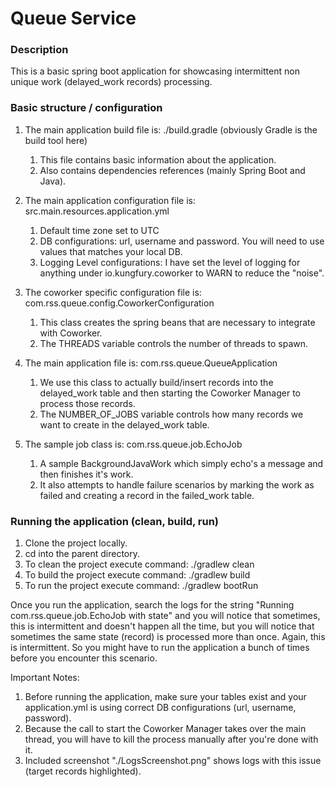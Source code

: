 # Queue Service


### Description
This is a basic spring boot application for showcasing intermittent non unique work (delayed_work records) processing.


### Basic structure / configuration
1. The main application build file is: ./build.gradle (obviously Gradle is the build tool here)
    1. This file contains basic information about the application.
    2. Also contains dependencies references (mainly Spring Boot and Java).

2. The main application configuration file is: src.main.resources.application.yml
    1. Default time zone set to UTC
    2. DB configurations: url, username and password. You will need to use values that matches your local DB.
    3. Logging Level configurations: I have set the level of logging for anything under io.kungfury.coworker to WARN to reduce the "noise".

3. The coworker specific configuration file is: com.rss.queue.config.CoworkerConfiguration
    1. This class creates the spring beans that are necessary to integrate with Coworker.
    2. The THREADS variable controls the number of threads to spawn. 

4. The main application file is: com.rss.queue.QueueApplication
    1. We use this class to actually build/insert records into the delayed_work table and then starting the Coworker Manager to process those records.
    2. The NUMBER_OF_JOBS variable controls how many records we want to create in the delayed_work table.

5. The sample job class is: com.rss.queue.job.EchoJob
    1. A sample BackgroundJavaWork which simply echo's a message and then finishes it's work.
    2. It also attempts to handle failure scenarios by marking the work as failed and creating a record in the failed_work table.


### Running the application (clean, build, run)
1. Clone the project locally.
2. cd into the parent directory.
3. To clean the project execute command: ./gradlew clean
4. To build the project execute command: ./gradlew build
5. To run the project execute command: ./gradlew bootRun

Once you run the application, search the logs for the string "Running com.rss.queue.job.EchoJob with state" and you will notice that sometimes, this is intermittent and doesn't happen all the time, but you will notice that sometimes the same state (record) is processed more than once. Again, this is intermittent. So you might have to run the application a bunch of times before you encounter this scenario.

Important Notes:
   1. Before running the application, make sure your tables exist and your application.yml is using correct DB configurations (url, username, password).
   2. Because the call to start the Coworker Manager takes over the main thread, you will have to kill the process manually after you're done with it.
   3. Included screenshot "./LogsScreenshot.png" shows logs with this issue (target records highlighted).

